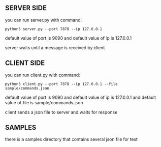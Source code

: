 ## SERVER SIDE

you can run server.py with command:

    python3 server.py --port 7878 --ip 127.0.0.1

default value of port is 9090 and default value of ip is 127.0.0.1

server waits until a message is received by client


## CLIENT SIDE

you can run client.py with command:

    python3 client.py --port 7878 --ip 127.0.0.1 --file sample/commands.json

default value of port is 9090 and default value of ip is 127.0.0.1 and default value of file is sample/commands.json

client sends a json file to server and waits for response

## SAMPLES

there is a samples directory that contains several json file for test 
    